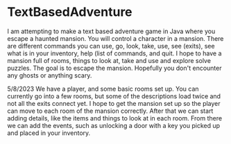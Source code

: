 # TextBasedAdventure
I am attempting to make a text based adventure game in Java where you escape a haunted mansion. 
You will control a character in a mansion. There are different commands you can use, go, look, take, use, see (exits), see what is in your inventory, help (list of commands, and quit. I hope to have a mansion full of rooms, things to look at, take and use and explore solve puzzles. The goal is to escape the mansion. Hopefully you don't encounter
any ghosts or anything scary. 

5/8/2023
We have a player, and some basic rooms set up. You can currently go into a few rooms, but some of the descriptions load twice and not all the exits connect yet. 
I hope to get the mansion set up so the player can move to each room of the mansion correctly. 
After that we can start adding details, like the items and things to look at in each room.
From there we can add the events, such as unlocking a door with a key you picked up and placed in your inventory. 
